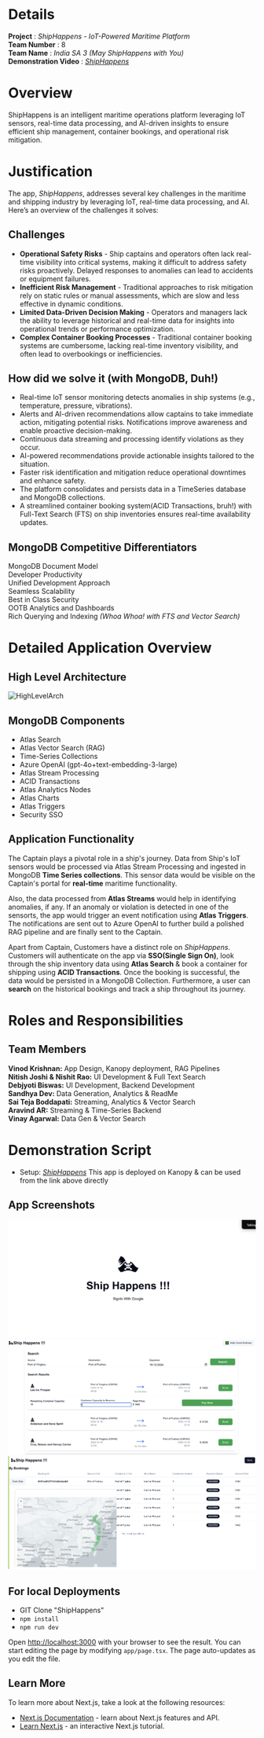 
# Details

**Project** : _ShipHappens - IoT-Powered Maritime Platform_  
**Team Number** : 8  
**Team Name** : _India SA 3 (May ShipHappens with You)_  
**Demonstration Video** : _[ShipHappens](https://ship-happens-sa-ind-blr.sa-demo.staging.corp.mongodb.com)_ 

# Overview

ShipHappens is an intelligent maritime operations platform leveraging IoT sensors, real-time data processing, and AI-driven insights to ensure efficient ship management, container bookings, and operational risk mitigation.

# Justification

The app, _ShipHappens_, addresses several key challenges in the maritime and shipping industry by leveraging IoT, real-time data processing, and AI. Here’s an overview of the challenges it solves:

## Challenges

- **Operational Safety Risks** - Ship captains and operators often lack real-time visibility into critical systems, making it difficult to address safety risks proactively. Delayed responses to anomalies can lead to accidents or equipment failures.
- **Inefficient Risk Management** - Traditional approaches to risk mitigation rely on static rules or manual assessments, which are slow and less effective in dynamic conditions.
- **Limited Data-Driven Decision Making** - Operators and managers lack the ability to leverage historical and real-time data for insights into operational trends or performance optimization.
- **Complex Container Booking Processes** - Traditional container booking systems are cumbersome, lacking real-time inventory visibility, and often lead to overbookings or inefficiencies.

## How did we solve it (with MongoDB, Duh!)
- Real-time IoT sensor monitoring detects anomalies in ship systems (e.g., temperature, pressure, vibrations).
- Alerts and AI-driven recommendations allow captains to take immediate action, mitigating potential risks. Notifications improve awareness and enable proactive decision-making.
- Continuous data streaming and processing identify violations as they occur.
- AI-powered recommendations provide actionable insights tailored to the situation.
- Faster risk identification and mitigation reduce operational downtimes and enhance safety.
- The platform consolidates and persists data in a TimeSeries database and MongoDB collections.
- A streamlined container booking system(ACID Transactions, bruh!) with Full-Text Search (FTS) on ship inventories ensures real-time availability updates.

## MongoDB Competitive Differentiators
MongoDB Document Model \
Developer Productivity  
Unified Development Approach \
Seamless Scalability \
Best in Class Security \
OOTB Analytics and Dashboards \
Rich Querying and Indexing _(Whoa Whoa! with FTS and Vector Search)_


# Detailed Application Overview

## High Level Architecture
![HighLevelArch](https://github.com/vinodkrishnan23/shiphappens/blob/main/screenshot/ShipHappensArch.png)

## MongoDB Components
- Atlas Search
- Atlas Vector Search (RAG)
- Time-Series Collections
- Azure OpenAI (gpt-4o+text-embedding-3-large)
- Atlas Stream Processing
- ACID Transactions
- Atlas Analytics Nodes
- Atlas Charts
- Atlas Triggers
- Security SSO

## Application Functionality

The Captain plays a pivotal role in a ship's journey.
Data from Ship's IoT sensors would be processed via Atlas Stream Processing and ingested in MongoDB **Time Series collections**. 
This sensor data would be visible on the Captain's portal for **real-time** maritime functionality. 

Also, the data processed from **Atlas Streams** would help in identifying anomalies, if any.
If an anomaly or violation is detected in one of the sensorts, the app would trigger an event notification using **Atlas Triggers**.
The notifications are sent out to Azure OpenAI to further build a polished RAG pipeline and are finally sent to the Captain.

Apart from Captain, Customers have a distinct role on _ShipHappens_.
Customers will authenticate on the app via **SSO(Single Sign On)**, look through the ship inventory data using **Atlas Search** & book a container for shipping using **ACID Transactions**. Once the booking is successful, the data would be persisted in a MongoDB Collection.
Furthermore, a user can **search** on the historical bookings and track a ship throughout its journey.

# Roles and Responsibilities

## Team Members 

**Vinod Krishnan:** App Design, Kanopy deployment, RAG Pipelines \
**Nitish Joshi & Nishit Rao:** UI Development & Full Text Search \
**Debjyoti Biswas:** UI Development, Backend Development \
**Sandhya Dev:**  Data Generation, Analytics & ReadMe \
**Sai Teja Boddapati:** Streaming, Analytics & Vector Search \
**Aravind AR:** Streaming & Time-Series Backend \
**Vinay Agarwal:** Data Gen & Vector Search


# Demonstration Script

* Setup:
  _[ShipHappens](https://ship-happens-sa-ind-blr.sa-demo.staging.corp.mongodb.com)_
  This app is deployed on Kanopy & can be used from the link above directly

## App Screenshots
![ShipHappensSSO](https://github.com/vinodkrishnan23/shiphappens/blob/main/screenshot/ShipHappensLandingSSO.png)
![BookAShipContainer](https://github.com/vinodkrishnan23/shiphappens/blob/main/screenshot/BookAShipContainer.png)
![HistoricalShipTracking](https://github.com/vinodkrishnan23/shiphappens/blob/main/screenshot/HistoricalShipTracking.png)


## For local Deployments

- GIT Clone "ShipHappens"
- ```npm install```
- ```npm run dev```

Open [http://localhost:3000](http://localhost:3000) with your browser to see the result.
You can start editing the page by modifying `app/page.tsx`. The page auto-updates as you edit the file.

## Learn More

To learn more about Next.js, take a look at the following resources:
- [Next.js Documentation](https://nextjs.org/docs) - learn about Next.js features and API.
- [Learn Next.js](https://nextjs.org/learn) - an interactive Next.js tutorial.
